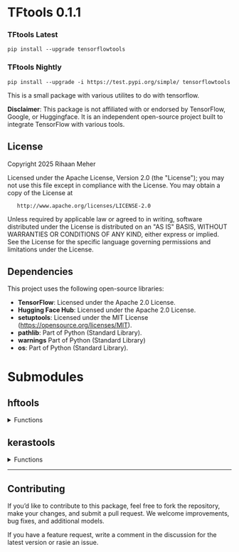 # TFtools 0.1.1


### TFtools Latest


    pip install --upgrade tensorflowtools


### TFtools Nightly


    pip install --upgrade -i https://test.pypi.org/simple/ tensorflowtools


This is a small package with various utilites to do with tensorflow.






**Disclaimer**: This package is not affiliated with or endorsed by TensorFlow, Google, or Huggingface. It is an independent open-source project built to integrate TensorFlow with various tools.


## License


Copyright 2025 Rihaan Meher


   Licensed under the Apache License, Version 2.0 (the "License");
   you may not use this file except in compliance with the License.
   You may obtain a copy of the License at


       http://www.apache.org/licenses/LICENSE-2.0


   Unless required by applicable law or agreed to in writing, software
   distributed under the License is distributed on an "AS IS" BASIS,
   WITHOUT WARRANTIES OR CONDITIONS OF ANY KIND, either express or implied.
   See the License for the specific language governing permissions and
   limitations under the License.


## Dependencies


This project uses the following open-source libraries:


- **TensorFlow**: Licensed under the Apache 2.0 License.
- **Hugging Face Hub**: Licensed under the Apache 2.0 License.
- **setuptools**: Licensed under the MIT License (https://opensource.org/licenses/MIT).
- **pathlib**: Part of Python (Standard Library).
- **warnings** Part of Python (Standard Library)
- **os**: Part of Python (Standard Library).






# Submodules


## hftools


<details>
<summary>Functions</summary>


---


<details>
<summary>download_model_from_huggingface(username, repository, model_id)</summary>


This downloads a model named tf_model.h5 or tf_model.keras from huggingface to the tensorflowtools data directory. It can be used with the load_from_hf_cache function in the kerastools submodule


##### Example


    import tensorflowtools
    tensorflowtools.hftools.download_model_from_huggingface("sharktide", "recyclebot0", "sharktide/recyclebot0")
    model = tensorflowtools.kerastools.load_from_hf_cache("sharktide", "recyclebot0", "tf_model.h5")
    model.summary


</details>


<details>
<summary>clear_model_cache()</summary>


This clears the model cache; all downloaded models and configuration files will be deleted


##### Example


    import tensorflowtools
    tensorflowtools.hftools.download_model_from_huggingface("sharktide", "recyclebot0", "sharktide/recyclebot0")
    model = tensorflowtools.kerastools.load_from_hf_cache("sharktide", "recyclebot0", "tf_model.h5")
    model.summary
    tensorflowtools.hftools.clear_model_cache()
    try:
        model = tensorflowtools.kerastools.load_from_hf_cache("sharktide", "recyclebot0", "tf_model.h5")
    except:
        print("It worked!")


</details>


</details>


## kerastools


<details>
<summary>Functions</summary>


---


<details>
<summary>load_from_hf_cache(username, repository, filename)</summary>


This loads a model using tf.keras.models.load_model() from tensorflowtools's cache. Use with the hftools submodule to download a model to the cache.




##### Example


    import tensorflowtools
    tensorflowtools.hftools.download_model_from_huggingface("sharktide", "recyclebot0", "sharktide/recyclebot0")
    model = tensorflowtools.kerastools.load_from_hf_cache("sharktide", "recyclebot0", "tf_model.h5")
    model.summary
</details>


<details>
<summary>default_image_augmentation(rate)</summary>


This returns a sequential model of some basic image augmentation. The rate float is the amount of augmentation that should be applied. An average rate is 0.2.


##### Example


    import tensorflowtools


    model = tf.keras.Sequential([
        tensorflowtools.kerastools.default_image_augmentation(0.2),
        #rest of your layers here
    ])


</details>


<details>
<summary>basic_ffnn(input_dim, output_dim, loss, compile_model=True)</summary>


This returns a very basic fully connected neural network. The input dimensions are the dimensions for the first dense layer, the output dimensions are the dimensions for the last dense layer, the loss is the loss function to be used if compile_model is set to true. If you aren't planning to compile the model, still pick as loss function.


##### Example


    # Example usage of the basic FFNN
    from tensorflow.keras.datasets import mnist
    from tensorflow.keras.utils import to_categorical


    # Load and preprocess data
    (x_train, y_train), (x_test, y_test) = mnist.load_data()
    x_train = x_train.reshape(-1, 28*28) / 255.0
    x_test = x_test.reshape(-1, 28*28) / 255.0
    y_train = to_categorical(y_train, 10)
    y_test = to_categorical(y_test, 10)


    # Create and compile the model
    model = basic_ffnn(input_dim=28*28, output_dim=10, 'categorical_crossentropy')


    # Train the model
    model.fit(x_train, y_train, epochs=10, batch_size=32)


</details>


<details>
<summary>basic_cnn(input_shape, num_classes, loss, compile_model=True)</summary>


This returns a basic convolutional neural network for image classification. The input dimensions are the dimensions for the first convolutional layer, the number of classes is used in the last dense layer. the actication of the last layer will automatically be switched between sigmoid and softmax depending on the type of classification.


##### Example


    # Example usage of the basic CNN
    from tensorflow.keras.datasets import mnist
    from tensorflow.keras.utils import to_categorical


    # Load and preprocess data
    (x_train, y_train), (x_test, y_test) = mnist.load_data()
    x_train = x_train.reshape(-1, 28, 28, 1) / 255.0
    x_test = x_test.reshape(-1, 28, 28, 1) / 255.0
    y_train = to_categorical(y_train, 10)
    y_test = to_categorical(y_test, 10)


    # Create and compile the model
    model = basic_cnn(input_shape=(28, 28, 1), num_classes=10, 'sparse_categorical_crossentropy')


    # Train the model
    model.fit(x_train, y_train, epochs=10, batch_size=32)


</details>


<details>
<summary>basic_lstm(input_shape, output_dim, loss, activation, compile_model=True)</summary>


Gives basic starter architecture for a lstm model.
:param input_shape: Input shape for the first lstm layer
:param output_dim: Output dimensions of final dense.
:param loss: Loss function
:param activation: The activation function for the last dense layer.
:param compile_model: Optionally compiles the model.
:return: Generated lstm model with optional compilation.


##### Example


    # Example usage of the basic LSTM model
    from tensorflow.keras.datasets import imdb
    from tensorflow.keras.preprocessing.sequence import pad_sequences


    # Load and preprocess data
    (x_train, y_train), (x_test, y_test) = imdb.load_data()
    x_train = pad_sequences(x_train, maxlen=500)
    x_test = pad_sequences(x_test, maxlen=500)


    # Create and compile the model
    model = basic_lstm(input_shape=(500, ), output_dim=1, 'categorical_crossentropy', 'softmax')


    # Train the model
    model.fit(x_train, y_train, epochs=5, batch_size=64)


</details>


<details>
<summary>basic_autoencoder(input_shape, compile_model=True)</summary>


Gives basic starter architecture for a basic autencoder model.
:param input_shape: Input shape for the first conv2d layer
:param compile_model: Optionally compiles the model with mse loss.
:return: Generated lstm model with optional compilation.


##### Example
    # Example usage of the basic Autoencoder
    from tensorflow.keras.datasets import mnist


    # Load and preprocess data
    (x_train, _), (x_test, _) = mnist.load_data()
    x_train = x_train.reshape(-1, 28, 28, 1) / 255.0
    x_test = x_test.reshape(-1, 28, 28, 1) / 255.0


    # Create and compile the model
    model = basic_autoencoder(input_shape=(28, 28, 1))


    # Train the model
    model.fit(x_train, x_train, epochs=10, batch_size=128)


</details>




</details>




---




## Contributing


If you’d like to contribute to this package, feel free to fork the repository, make your changes, and submit a pull request. We welcome improvements, bug fixes, and additional models.


If you have a feature request, write a comment in the discussion for the latest version or rasie an issue.





